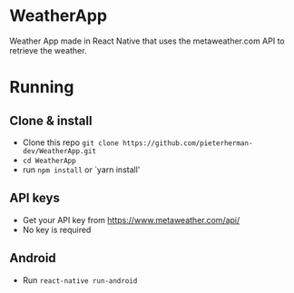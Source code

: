 # WeatherApp

Weather App made in React Native that uses the metaweather.com API to retrieve the weather. 

# Running

## Clone & install

+ Clone this repo `git clone https://github.com/pieterherman-dev/WeatherApp.git`
+ `cd WeatherApp`
+ run `npm install` or `yarn install'

## API keys
+ Get your API key from https://www.metaweather.com/api/
+ No key is required

## Android

+ Run `react-native run-android`
